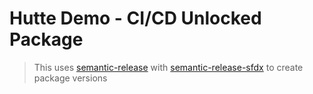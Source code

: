 # Hutte Demo - CI/CD Unlocked Package

> This uses [semantic-release](https://semantic-release.gitbook.io/semantic-release/) with [semantic-release-sfdx](https://github.com/leboff/semantic-release-sfdx) to create package versions
